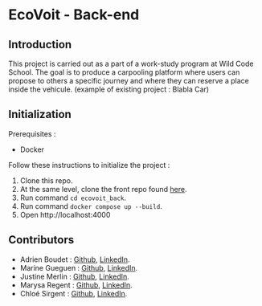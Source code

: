 # EcoVoit - Back-end

## Introduction

This project is carried out as a part of a work-study program at Wild Code School. The goal is to produce a carpooling platform where users can propose to others a specific journey and where they can reserve a place inside the vehicule. (example of existing project : Blabla Car)

## Initialization

Prerequisites :

- Docker

Follow these instructions to initialize the project :

1. Clone this repo.
2. At the same level, clone the front repo found [here](https://github.com/MarineGueguen/ecovoit_frontend/tree/main).
3. Run command `cd ecovoit_back`.
4. Run command `docker compose up --build`.
5. Open http://localhost:4000 

## Contributors

- Adrien Boudet : [Github](https://github.com/AdrienBoudet), [LinkedIn](https://www.linkedin.com/in/adrien-boudet-056759201/).
- Marine Gueguen : [Github](https://github.com/MarineGueguen), [LinkedIn](https://www.linkedin.com/in/marine-gueguen-dev/).
- Justine Merlin : [Github](https://github.com/Justine-Merlin), [LinkedIn](https://www.linkedin.com/in/justine-merlin-developer/).
- Marysa Regent : [Github](https://github.com/MarysaR), [LinkedIn](https://www.linkedin.com/in/marysa-r-42a98a231/).
- Chloé Sirgent : [Github](https://github.com/ChloeSrgt), [LinkedIn](https://www.linkedin.com/in/chloesirgent/).
